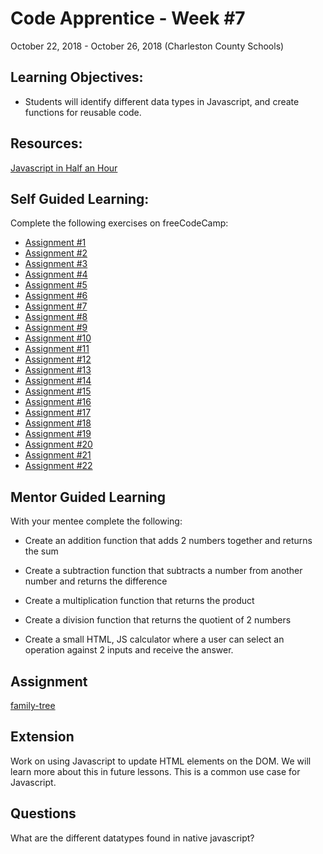 # Code Apprentice - Week #7
October 22, 2018 - October 26, 2018 (Charleston County Schools)

## Learning Objectives:
* Students will identify different data types in Javascript, and create functions for reusable code.

## Resources:
[Javascript in Half an Hour](https://www.youtube.com/watch?v=zPHerhks2Vg)

## Self Guided Learning:
Complete the following exercises on freeCodeCamp:
* [Assignment #1](https://learn.freecodecamp.org/javascript-algorithms-and-data-structures/basic-javascript/comment-your-javascript-code)
* [Assignment #2](https://learn.freecodecamp.org/javascript-algorithms-and-data-structures/basic-javascript/declare-javascript-variables)
* [Assignment #3](https://learn.freecodecamp.org/javascript-algorithms-and-data-structures/basic-javascript/storing-values-with-the-assignment-operator)
* [Assignment #4](https://learn.freecodecamp.org/javascript-algorithms-and-data-structures/basic-javascript/initializing-variables-with-the-assignment-operator)
* [Assignment #5](https://learn.freecodecamp.org/javascript-algorithms-and-data-structures/basic-javascript/understanding-uninitialized-variables)
* [Assignment #6](https://learn.freecodecamp.org/javascript-algorithms-and-data-structures/basic-javascript/understanding-case-sensitivity-in-variables)
* [Assignment #7](https://learn.freecodecamp.org/javascript-algorithms-and-data-structures/basic-javascript/add-two-numbers-with-javascript)
* [Assignment #8](https://learn.freecodecamp.org/javascript-algorithms-and-data-structures/basic-javascript/subtract-one-number-from-another-with-javascript)
* [Assignment #9](https://learn.freecodecamp.org/javascript-algorithms-and-data-structures/basic-javascript/multiply-two-numbers-with-javascript)
* [Assignment #10](https://learn.freecodecamp.org/javascript-algorithms-and-data-structures/basic-javascript/divide-one-decimal-by-another-with-javascript)
* [Assignment #11](https://learn.freecodecamp.org/javascript-algorithms-and-data-structures/basic-javascript/finding-a-remainder-in-javascript)
* [Assignment #12](https://learn.freecodecamp.org/javascript-algorithms-and-data-structures/basic-javascript/compound-assignment-with-augmented-addition)
* [Assignment #13](https://learn.freecodecamp.org/javascript-algorithms-and-data-structures/basic-javascript/compound-assignment-with-augmented-subtraction)
* [Assignment #14](https://learn.freecodecamp.org/javascript-algorithms-and-data-structures/basic-javascript/compound-assignment-with-augmented-multiplication)
* [Assignment #15](https://learn.freecodecamp.org/javascript-algorithms-and-data-structures/basic-javascript/compound-assignment-with-augmented-division)
* [Assignment #16](https://learn.freecodecamp.org/javascript-algorithms-and-data-structures/basic-javascript/declare-string-variables)
* [Assignment #17](https://learn.freecodecamp.org/javascript-algorithms-and-data-structures/basic-javascript/escaping-literal-quotes-in-strings)
* [Assignment #18](https://learn.freecodecamp.org/javascript-algorithms-and-data-structures/basic-javascript/quoting-strings-with-single-quotes)
* [Assignment #19](https://learn.freecodecamp.org/javascript-algorithms-and-data-structures/basic-javascript/concatenating-strings-with-plus-operator/)
* [Assignment #20](https://learn.freecodecamp.org/javascript-algorithms-and-data-structures/basic-javascript/concatenating-strings-with-the-plus-equals-operator/)
* [Assignment #21](https://learn.freecodecamp.org/javascript-algorithms-and-data-structures/basic-javascript/constructing-strings-with-variables/)
* [Assignment #22](https://learn.freecodecamp.org/javascript-algorithms-and-data-structures/basic-javascript/write-reusable-javascript-with-functions/)

## Mentor Guided Learning
With your mentee complete the following:

* Create an addition function that adds 2 numbers together and returns the sum
* Create a subtraction function that subtracts a number from another number and returns the difference
* Create a multiplication function that returns the product
* Create a division function that returns the quotient of 2 numbers

* Create a small HTML, JS calculator where a user can select an operation against 2 inputs and receive the answer. 

## Assignment
[family-tree](/assignments/week-7.md)

    
## Extension
Work on using Javascript to update HTML elements on the DOM. We will learn more about this in future lessons. This is a common use case for Javascript. 

## Questions
What are the different datatypes found in native javascript? 
